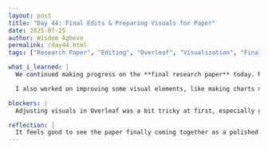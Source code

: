 ```yaml
---
layout: post
title: "Day 44: Final Edits & Preparing Visuals for Paper"
date: 2025-07-25
author: Wisdom Agbeve
permalink: /day44.html
tags: ["Research Paper", "Editing", "Overleaf", "Visualization", "Final Symposium"]

what_i_learned: |
  We continued making progress on the **final research paper** today. Most of my time was spent doing the last round of edits and refining the **figures and tables** so they are clear and properly labeled. We checked alignment, captions, and formatting in Overleaf to make sure everything looks professional and meets academic standards.

  I also worked on improving some visual elements, like making charts more readable and ensuring that color choices make sense for interpretation.

blockers: |
  Adjusting visuals in Overleaf was a bit tricky at first, especially getting them to fit properly within the page layout. But after looking up some LaTeX formatting tips, I figured out how to resize and position them better.

reflection: |
  It feels good to see the paper finally coming together as a polished document. Making sure the visuals clearly communicate our findings is just as important as writing strong text, and today reminded me how much details matter in academic work. We’re getting very close to the final version, and that’s exciting!
---
```

